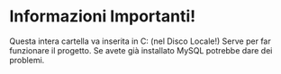 # Informazioni Importanti!
Questa intera cartella va inserita in C: (nel Disco Locale!) 
Serve per far funzionare il progetto. Se avete già installato MySQL potrebbe dare dei problemi. 
